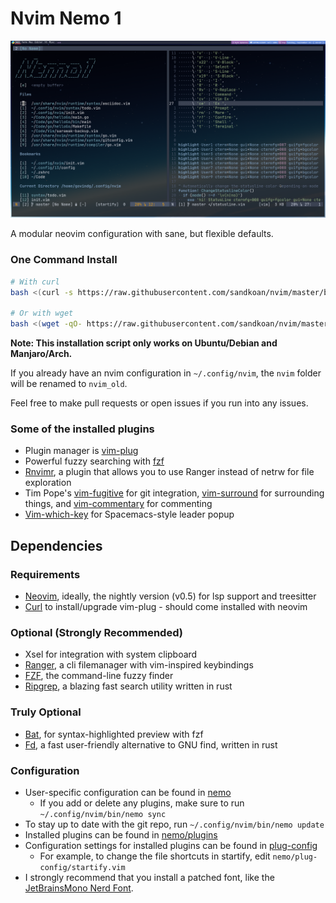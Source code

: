 # Nvim Nemo 1

![configuration="16pt JetBrainsMono font, Nord colorscheme, Qtile WM"](assets/ConfigPic.png)

A modular neovim configuration with sane, but flexible defaults.

### One Command Install

```bash
# With curl
bash <(curl -s https://raw.githubusercontent.com/sandkoan/nvim/master/bin/install)

# Or with wget
bash <(wget -qO- https://raw.githubusercontent.com/sandkoan/nvim/master/bin/install)
```

**Note: This installation script only works on Ubuntu/Debian and Manjaro/Arch.**

If you already have an nvim configuration in `~/.config/nvim`, the `nvim` folder will be renamed to `nvim_old`.

Feel free to make pull requests or open issues if you run into any issues.

### Some of the installed plugins
* Plugin manager is [vim-plug](https://github.com/junegunn/vim-plug)
* Powerful fuzzy searching with [fzf](https://github.com/junegunn/fzf.vim)
* [Rnvimr](https://github.com/kevinhwang91/rnvimr), a plugin that allows you to use Ranger instead of netrw for file exploration
* Tim Pope's [vim-fugitive](https://github.com/tpope/vim-fugitive) for git integration, [vim-surround](https://github.com/tpope/vim-surround) for surrounding things, and [vim-commentary](https://github.com/tpope/vim-commentary) for commenting
* [Vim-which-key](https://github.com/liuchengxu/vim-which-key) for Spacemacs-style leader popup 

## Dependencies
### Requirements
* [Neovim](https://neovim.io/), ideally, the nightly version (v0.5) for lsp support and treesitter
* [Curl](https://curl.haxx.se/) to install/upgrade vim-plug - should come installed with neovim

### Optional (Strongly Recommended)
* Xsel for integration with system clipboard
* [Ranger](https://github.com/ranger/ranger), a cli filemanager with vim-inspired keybindings
* [FZF](https://github.com/junegunn/fzf), the command-line fuzzy finder
* [Ripgrep](https://github.com/BurntSushi/ripgrep), a blazing fast search utility written in rust

### Truly Optional
* [Bat](https://github.com/sharkdp/bat), for syntax-highlighted preview with fzf
* [Fd](https://github.com/sharkdp/fd), a fast user-friendly alternative to GNU find, written in rust

### Configuration
* User-specific configuration can be found in [nemo](https://github.com/sandkoan/nvim/tree/master/nemo)
    * If you add or delete any plugins, make sure to run `~/.config/nvim/bin/nemo sync`
* To stay up to date with the git repo, run `~/.config/nvim/bin/nemo update`
* Installed plugins can be found in [nemo/plugins](https://github.com/sandkoan/nvim/tree/master/nemo/plugins)
* Configuration settings for installed plugins can be found in [plug-config](https://github.com/sandkoan/nvim/tree/master/nemo/plug-config)
    * For example, to change the file shortcuts in startify, edit `nemo/plug-config/startify.vim`
* I strongly recommend that you install a patched font, like the [JetBrainsMono Nerd Font](https://github.com/ryanoasis/nerd-fonts/tree/master/patched-fonts/JetBrainsMono).
